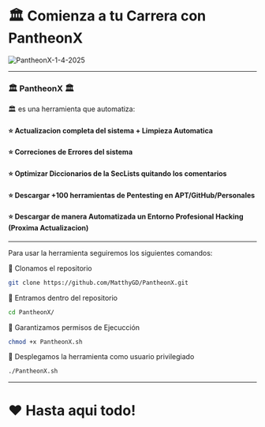 # 🏛️ Comienza a tu Carrera con PantheonX

![PantheonX-1-4-2025](https://github.com/user-attachments/assets/aad3f954-5a54-46c7-95ef-8152f6f2ab77)

------------------------------------------------------------------------------------------------------------------------------------------------------------

### 🏛️ PantheonX 🏛️
🏛️ es una herramienta que automatiza:

#### ⭐ Actualizacion completa del sistema + Limpieza Automatica
#### ⭐ Correciones de Errores del sistema
#### ⭐ Optimizar Diccionarios de la SecLists quitando los comentarios
#### ⭐ Descargar +100 herramientas de Pentesting en APT/GitHub/Personales
#### ⭐ Descargar de manera Automatizada un Entorno Profesional Hacking (Proxima Actualizacion)

------------------------------------------------------------------------------------------------------------------------------------------------------------

Para usar la herramienta seguiremos los siguientes comandos:

🔴 Clonamos el repositorio

```bash
git clone https://github.com/MatthyGD/PantheonX.git
```

🔴 Entramos dentro del repositorio

```bash
cd PantheonX/
```

🔴 Garantizamos permisos de Ejecucción

```bash
chmod +x PantheonX.sh
```

🔴 Desplegamos la herramienta como usuario privilegiado

```bash
./PantheonX.sh
```

------------------------------------------------------------------------------------------------------------------------------------------------------------

# ❤️ Hasta aqui todo!
